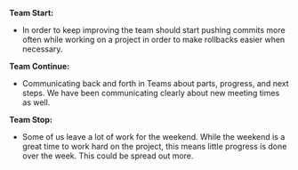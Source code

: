 **Team Start:**
- In order to keep improving the team should start pushing commits more often while working on a project in order to make rollbacks easier when necessary.

**Team Continue:**
- Communicating back and forth in Teams about parts, progress, and next steps. We have been communicating clearly about new meeting times as well.

**Team Stop:**
- Some of us leave a lot of work for the weekend. While the weekend is a great time to work hard on the project, this means little progress is done over the week. This could be spread out more.